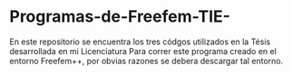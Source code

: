 # Programas-de-Freefem-TIE-
En este repositorio se encuentra los tres códgos utilizados en la Tésis desarrollada en mi Licenciatura  Para correr este programa creado en el entorno Freefem++, por obvias razones se debera descargar tal entorno.
